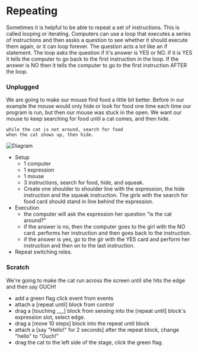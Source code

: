 # Repeating

Sometimes it is helpful to be able to repeat a set of instructions. This is called looping or iterating. Computers can use a loop that executes a series of instructions and then assks a question to see whether it should execute them again, or it can loop forever.  The question acts a lot like an if statement.  The loop asks the question if it's answer is YES or NO. if it is YES it tells the computer to go back to the first instruction in the loop.  If the answer is NO then it tells the computer to go to the first instruction AFTER the loop.

### Unplugged
We are going to make our mouse find food a little bit better.  Before in our example the mouse would only hide or look for food one time each time our program is run, but then our mouse was stuck in the open.  We want our mouse to keep searching for food until a cat comes, and then hide.
```
while the cat is not around, search for food
when the cat shows up, then hide.
```
![Diagram](https://raw.githubusercontent.com/coderdojoindy/GirlsIncWorkshop2014/master/images/repeat-until.png)
+ Setup
  + 1 computer
  + 1 expression
  + 1 mouse
  + 3 instructions, search for food, hide, and squeak.
  + Create one shoulder to shoulder line with the expression, the hide instruction and the squeak instruction.
    The girls with the search for food card should stand in line behind the expression.
+ Execution
  + the computer will ask the expression her question "is the cat around?"
  + if the answer is no, then the computer goes to the girl with the NO card. performs her 
    instruction and then goes back to the instruction.
  + if the answer is yes, go to the gir with the YES card and perform her instruction
    and then on to the last instruction.
+ Repeat switching roles.

### Scratch
We're going to make the cat run across the screen until she hits the edge and then say OUCH!
+ add a green flag click event from events
+ attach a [repeat until] block from control
+ drag a [touching ___] block from sensing into the [repeat until] block's expression slot, select edge.
+ drag a [move 10 steps] block into the repeat until block
+ attach a [say "Hello!" for 2 seconds] after the repeat block, change "hello" to "Ouch!"
+ drag the cat to the left side of the stage, click the green flag.
